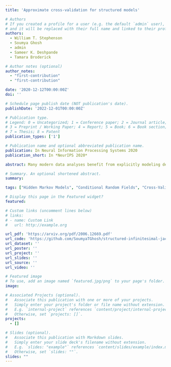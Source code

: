 ```yaml
---
title: 'Approximate cross-validation for structured models'

# Authors
# If you created a profile for a user (e.g. the default `admin` user), write the username (folder name) here
# and it will be replaced with their full name and linked to their profile.
authors:
  - William T. Stephenson
  - Soumya Ghosh
  - admin
  - Sameer K. Deshpande
  - Tamara Broderick

# Author notes (optional)
author_notes:
  - "first-contribution"
  - "first-contribution"

date: '2020-12-12T00:00:00Z'
doi: ''

# Schedule page publish date (NOT publication's date).
publishDate: '2022-12-01T00:00:00Z'

# Publication type.
# Legend: 0 = Uncategorized; 1 = Conference paper; 2 = Journal article;
# 3 = Preprint / Working Paper; 4 = Report; 5 = Book; 6 = Book section;
# 7 = Thesis; 8 = Patent
publication_types: ['1']

# Publication name and optional abbreviated publication name.
publication: In Neural Information Processing Systems 2020
publication_short: In *NeurIPS 2020*

abstract: Many modern data analyses benefit from explicitly modeling dependence structure in data -- such as measurements across time or space, ordered words in a sentence, or genes in a genome. A gold standard evaluation technique is structured cross-validation (CV), which leaves out some data subset (such as data within a time interval or data in a geographic region) in each fold. But CV here can be prohibitively slow due to the need to re-run already-expensive learning algorithms many times. Previous work has shown approximate cross-validation (ACV) methods provide a fast and provably accurate alternative in the setting of empirical risk minimization. But this existing ACV work is restricted to simpler models by the assumptions that (i) data across CV folds are independent and (ii) an exact initial model fit is available. In structured data analyses, both these assumptions are often untrue. In the present work, we address (i) by extending ACV to CV schemes with dependence structure between the folds. To address (ii), we verify -- both theoretically and empirically -- that ACV quality deteriorates smoothly with noise in the initial fit. We demonstrate the accuracy and computational benefits of our proposed methods on a diverse set of real-world applications.

# Summary. An optional shortened abstract.
summary:

tags: ["Hidden Markov Models", "Conditional Random Fields", "Cross-Validation"]

# Display this page in the Featured widget?
featured: 

# Custom links (uncomment lines below)
# links:
# - name: Custom Link
#   url: http://example.org

url_pdf: 'https://arxiv.org/pdf/2006.12669.pdf'
url_code: 'https://github.com/SoumyaTGhosh/structured-infinitesimal-jackknife'
url_dataset: ''
url_poster: ''
url_project: ''
url_slides: ''
url_source: ''
url_video: ''

# Featured image
# To use, add an image named `featured.jpg/png` to your page's folder.
image:

# Associated Projects (optional).
#   Associate this publication with one or more of your projects.
#   Simply enter your project's folder or file name without extension.
#   E.g. `internal-project` references `content/project/internal-project/index.md`.
#   Otherwise, set `projects: []`.
projects:
  - []

# Slides (optional).
#   Associate this publication with Markdown slides.
#   Simply enter your slide deck's filename without extension.
#   E.g. `slides: "example"` references `content/slides/example/index.md`.
#   Otherwise, set `slides: ""`.
slides: ""
---
```

